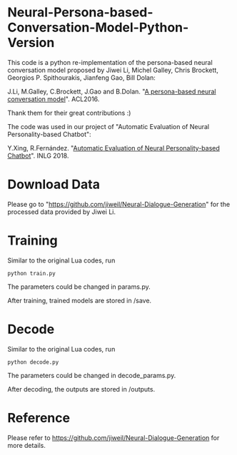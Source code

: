 # Neural-Persona-based-Conversation-Model-Python-Version

This code is a python re-implementation of the persona-based neural conversation model proposed by Jiwei Li, Michel Galley, Chris Brockett, Georgios P. Spithourakis, Jianfeng Gao, Bill Dolan:

J.Li, M.Galley, C.Brockett, J.Gao and B.Dolan. "[A persona-based neural conversation model](https://arxiv.org/pdf/1603.06155.pdf)". ACL2016.

Thank them for their great contributions :)

The code was used in our project of "Automatic Evaluation of Neural Personality-based Chatbot":

Y.Xing, R.Fernández. "[Automatic Evaluation of Neural Personality-based Chatbot](https://arxiv.org/pdf/1810.00472.pdf)". INLG 2018.

# Download Data

Please go to "https://github.com/jiweil/Neural-Dialogue-Generation" for the processed data provided by Jiwei Li.

# Training

Similar to the original Lua codes, run

    python train.py

The parameters could be changed in params.py.

After training, trained models are stored in /save.

# Decode

Similar to the original Lua codes, run

    python decode.py

The parameters could be changed in decode_params.py.

After decoding, the outputs are stored in /outputs.

# Reference

Please refer to https://github.com/jiweil/Neural-Dialogue-Generation for more details.

